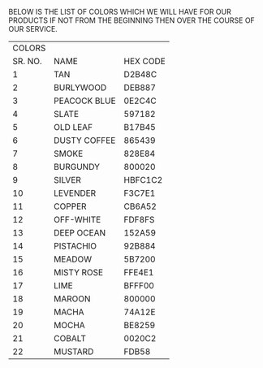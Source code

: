 BELOW IS THE LIST OF COLORS WHICH WE WILL HAVE FOR OUR PRODUCTS IF NOT FROM THE BEGINNING THEN OVER THE COURSE OF OUR SERVICE.


|   |   |   |
|---|---|---|
|COLORS|   |   |
|SR. NO.|NAME|HEX CODE|
|1|TAN|D2B48C|
|2|BURLYWOOD|DEB887|
|3|PEACOCK BLUE|0E2C4C|
|4|SLATE|597182|
|5|OLD LEAF|B17B45|
|6|DUSTY COFFEE|865439|
|7|SMOKE|828E84|
|8|BURGUNDY|800020|
|9|SILVER|HBFC1C2|
|10|LEVENDER|F3C7E1|
|11|COPPER|CB6A52|
|12|OFF-WHITE|FDF8FS|
|13|DEEP OCEAN|152A59|
|14|PISTACHIO|92B884|
|15|MEADOW|5B7200|
|16|MISTY ROSE|FFE4E1|
|17|LIME|BFFF00|
|18|MAROON|800000|
|19|MACHA|74A12E|
|20|MOCHA|BE8259|
|21|COBALT|0020C2|
|22|MUSTARD|FDB58|